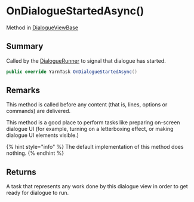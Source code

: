 # OnDialogueStartedAsync()

Method in [DialogueViewBase](yarn.unity.dialogueviewbase.md)

## Summary

Called by the [DialogueRunner](yarn.unity.dialoguerunner.md) to signal that dialogue has started.

```csharp
public override YarnTask OnDialogueStartedAsync()
```

## Remarks

This method is called before any content (that is, lines, options or commands) are delivered.

This method is a good place to perform tasks like preparing on-screen dialogue UI (for example, turning on a letterboxing effect, or making dialogue UI elements visible.)

{% hint style="info" %}
The default implementation of this method does nothing.
{% endhint %}

## Returns

A task that represents any work done by this dialogue view in order to get ready for dialogue to run.
